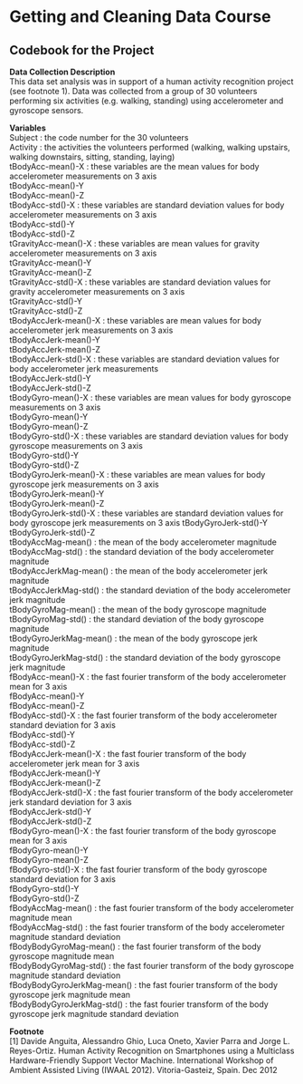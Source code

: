 # Getting and Cleaning Data Course
## Codebook for the Project

**Data Collection Description**  
This data set analysis was in support of a human activity recognition project (see footnote 1).
Data was collected from a group of 30 volunteers performing six activities (e.g. walking, standing) using accelerometer and gyroscope sensors.

**Variables**  
Subject : the code number for the 30 volunteers  
Activity : the activities the volunteers performed (walking, walking upstairs, walking downstairs, sitting, standing, laying)   
tBodyAcc-mean()-X : these variables are the mean values for body accelerometer measurements on 3 axis  
tBodyAcc-mean()-Y  
tBodyAcc-mean()-Z  
tBodyAcc-std()-X : these variables are standard deviation values for body accelerometer measurements on 3 axis  
tBodyAcc-std()-Y  
tBodyAcc-std()-Z  
tGravityAcc-mean()-X : these variables are mean values for gravity accelerometer measurements on 3 axis  
tGravityAcc-mean()-Y  
tGravityAcc-mean()-Z  
tGravityAcc-std()-X : these variables are standard deviation values for gravity accelerometer measurements on 3 axis  
tGravityAcc-std()-Y  
tGravityAcc-std()-Z  
tBodyAccJerk-mean()-X : these variables are mean values for body accelerometer jerk measurements on 3 axis  
tBodyAccJerk-mean()-Y  
tBodyAccJerk-mean()-Z  
tBodyAccJerk-std()-X : these variables are standard deviation values for body accelerometer jerk measurements  
tBodyAccJerk-std()-Y  
tBodyAccJerk-std()-Z  
tBodyGyro-mean()-X : these variables are mean values for body gyroscope measurements on 3 axis  
tBodyGyro-mean()-Y  
tBodyGyro-mean()-Z  
tBodyGyro-std()-X : these variables are standard deviation values for body gyroscope measurements on 3 axis  
tBodyGyro-std()-Y  
tBodyGyro-std()-Z  
tBodyGyroJerk-mean()-X : these variables are mean values for body gyroscope jerk measurements on 3 axis  
tBodyGyroJerk-mean()-Y  
tBodyGyroJerk-mean()-Z  
tBodyGyroJerk-std()-X : these variables are standard deviation values for body gyroscope jerk measurements on 3 axis
tBodyGyroJerk-std()-Y  
tBodyGyroJerk-std()-Z  
tBodyAccMag-mean() : the mean of the body accelerometer magnitude  
tBodyAccMag-std() : the standard deviation of the body accelerometer magnitude  
tBodyAccJerkMag-mean() : the mean of the body accelerometer jerk magnitude  
tBodyAccJerkMag-std() : the standard deviation of the body accelerometer jerk magnitude  
tBodyGyroMag-mean() : the mean of the body gyroscope magnitude  
tBodyGyroMag-std() : the standard deviation of the body gyroscope magnitude  
tBodyGyroJerkMag-mean() : the mean of the body gyroscope jerk magnitude  
tBodyGyroJerkMag-std() : the standard deviation of the body gyroscope jerk magnitude  
fBodyAcc-mean()-X : the fast fourier transform of the body accelerometer mean for 3 axis  
fBodyAcc-mean()-Y  
fBodyAcc-mean()-Z  
fBodyAcc-std()-X : the fast fourier transform of the body accelerometer standard deviation for 3 axis  
fBodyAcc-std()-Y  
fBodyAcc-std()-Z  
fBodyAccJerk-mean()-X : the fast fourier transform of the body accelerometer jerk mean for 3 axis  
fBodyAccJerk-mean()-Y  
fBodyAccJerk-mean()-Z  
fBodyAccJerk-std()-X : the fast fourier transform of the body accelerometer jerk standard deviation for 3 axis  
fBodyAccJerk-std()-Y  
fBodyAccJerk-std()-Z  
fBodyGyro-mean()-X : the fast fourier transform of the body gyroscope mean for 3 axis  
fBodyGyro-mean()-Y  
fBodyGyro-mean()-Z  
fBodyGyro-std()-X : the fast fourier transform of the body gyroscope standard deviation for 3 axis  
fBodyGyro-std()-Y  
fBodyGyro-std()-Z  
fBodyAccMag-mean() : the fast fourier transform of the body accelerometer magnitude mean   
fBodyAccMag-std() : the fast fourier transform of the body accelerometer magnitude standard deviation  
fBodyBodyGyroMag-mean() : the fast fourier transform of the body gyroscope magnitude mean   
fBodyBodyGyroMag-std() :  the fast fourier transform of the body gyroscope magnitude standard deviation   
fBodyBodyGyroJerkMag-mean() : the fast fourier transform of the body gyroscope jerk magnitude mean   
fBodyBodyGyroJerkMag-std() : the fast fourier transform of the body gyroscope jerk magnitude standard deviation   

**Footnote**  
[1] Davide Anguita, Alessandro Ghio, Luca Oneto, Xavier Parra and Jorge L. Reyes-Ortiz. Human Activity Recognition on Smartphones using a Multiclass Hardware-Friendly Support Vector Machine. International Workshop of Ambient Assisted Living (IWAAL 2012). Vitoria-Gasteiz, Spain. Dec 2012
